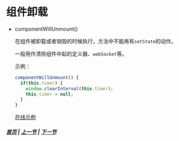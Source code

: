 # 组件卸载

* componentWillUnmount()

  在组件被卸载或者销毁的时候执行，方法中不能再有`setState`的动作。

  一般用作清除组件中起的定义器、`webSocket`等。

  示例：

  ```js
  componentWillUnmount() {
    if(this.timer) {
      window.clearInterval(this.timer);
      this.timer = null;
    }
  }
  ```

  [在线示例](https://codesandbox.io/s/o551j5lmry)

##### [首页](../../README.md) | [上一节](./02.md)  | [下一节](./04.md)  